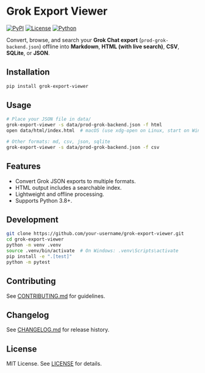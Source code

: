 # Grok Export Viewer

[![PyPI](https://img.shields.io/pypi/v/grok-export-viewer)](https://pypi.org/project/grok-export-viewer/)
[![License](https://img.shields.io/badge/license-MIT-blue.svg)](https://github.com/your-username/grok-export-viewer/blob/main/LICENSE)
[![Python](https://img.shields.io/pypi/pyversions/grok-export-viewer)](https://pypi.org/project/grok-export-viewer/)

Convert, browse, and search your **Grok Chat export** (`prod-grok-backend.json`) offline into **Markdown**, **HTML (with live search)**, **CSV**, **SQLite**, or **JSON**.

## Installation

```bash
pip install grok-export-viewer
```

## Usage

```bash
# Place your JSON file in data/
grok-export-viewer -s data/prod-grok-backend.json -f html
open data/html/index.html  # macOS (use xdg-open on Linux, start on Windows)

# Other formats: md, csv, json, sqlite
grok-export-viewer -s data/prod-grok-backend.json -f csv
```

## Features

- Convert Grok JSON exports to multiple formats.
- HTML output includes a searchable index.
- Lightweight and offline processing.
- Supports Python 3.8+.

## Development

```bash
git clone https://github.com/your-username/grok-export-viewer.git
cd grok-export-viewer
python -m venv .venv
source .venv/bin/activate  # On Windows: .venv\Scripts\activate
pip install -e ".[test]"
python -m pytest
```

## Contributing

See [CONTRIBUTING.md](CONTRIBUTING.md) for guidelines.

## Changelog

See [CHANGELOG.md](CHANGELOG.md) for release history.

## License

MIT License. See [LICENSE](LICENSE) for details.
